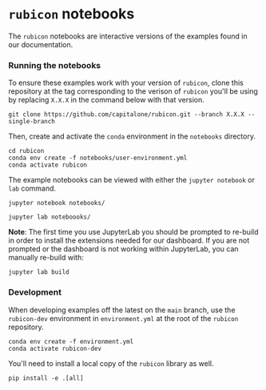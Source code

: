 # `rubicon` notebooks

The `rubicon` notebooks are interactive versions of the examples found in our
documentation.

### Running the notebooks

To ensure these examples work with your version of `rubicon`, clone this repository
at the tag corresponding to the verison of `rubicon` you'll be using by replacing
`X.X.X` in the command below with that version.

```
git clone https://github.com/capitalone/rubicon.git --branch X.X.X --single-branch
```

Then, create and activate the `conda` environment in the `notebooks` directory.

```
cd rubicon
conda env create -f notebooks/user-environment.yml
conda activate rubicon
```

The example notebooks can be viewed with either the `jupyter notebook` or `lab`
command.

```
jupyter notebook notebooks/
```

```
jupyter lab noteboooks/
```

**Note**: The first time you use JupyterLab you should be prompted to re-build
in order to install the extensions needed for our dashboard. If you are not
prompted or the dashboard is not working within JupyterLab, you can manually
re-build with:

```
jupyter lab build
```

### Development

When developing examples off the latest on the `main` branch, use the `rubicon-dev`
environment in `environment.yml` at the root of the `rubicon` repository.

```
conda env create -f environment.yml
conda activate rubicon-dev
```

You'll need to install a local copy of the `rubicon` library as well.

```
pip install -e .[all]
```
